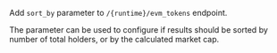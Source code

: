 Add `sort_by` parameter to `/{runtime}/evm_tokens` endpoint.

The parameter can be used to configure if results should be sorted by number
of total holders, or by the calculated market cap.
